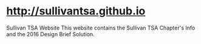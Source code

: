 # http://sullivantsa.github.io
Sullivan TSA Website
This website contains the Sullivan TSA Chapter's Info and the 2016 Design Brief Solution.
